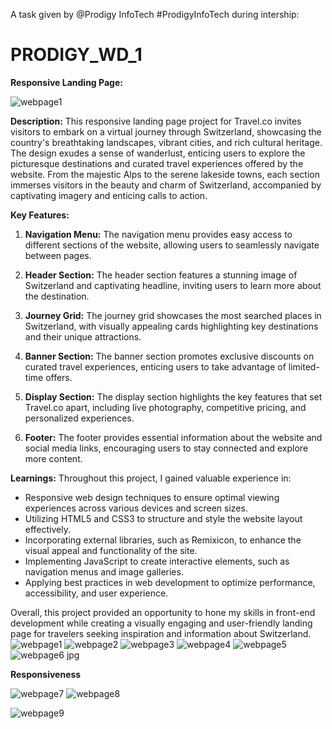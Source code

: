 A task given by @Prodigy InfoTech #ProdigyInfoTech during intership:
# PRODIGY_WD_1
**Responsive Landing Page:** 

![webpage1](https://github.com/TechTinkerbell13/PRODIGY_WD_1/assets/159616855/7aaa7143-42eb-4ea0-814c-2b6d7e81be53)


**Description:**
This responsive landing page project for Travel.co invites visitors to embark on a virtual journey through Switzerland, showcasing the country's breathtaking landscapes, vibrant cities, and rich cultural heritage. The design exudes a sense of wanderlust, enticing users to explore the picturesque destinations and curated travel experiences offered by the website. From the majestic Alps to the serene lakeside towns, each section immerses visitors in the beauty and charm of Switzerland, accompanied by captivating imagery and enticing calls to action.

**Key Features:**

1. **Navigation Menu:** The navigation menu provides easy access to different sections of the website, allowing users to seamlessly navigate between pages.

2. **Header Section:** The header section features a stunning image of Switzerland and captivating headline, inviting users to learn more about the destination.

3. **Journey Grid:** The journey grid showcases the most searched places in Switzerland, with visually appealing cards highlighting key destinations and their unique attractions.

4. **Banner Section:** The banner section promotes exclusive discounts on curated travel experiences, enticing users to take advantage of limited-time offers.

5. **Display Section:** The display section highlights the key features that set Travel.co apart, including live photography, competitive pricing, and personalized experiences.

6. **Footer:** The footer provides essential information about the website and social media links, encouraging users to stay connected and explore more content.

**Learnings:**
Throughout this project, I gained valuable experience in:
- Responsive web design techniques to ensure optimal viewing experiences across various devices and screen sizes.
- Utilizing HTML5 and CSS3 to structure and style the website layout effectively.
- Incorporating external libraries, such as Remixicon, to enhance the visual appeal and functionality of the site.
- Implementing JavaScript to create interactive elements, such as navigation menus and image galleries.
- Applying best practices in web development to optimize performance, accessibility, and user experience.

Overall, this project provided an opportunity to hone my skills in front-end development while creating a visually engaging and user-friendly landing page for travelers seeking inspiration and information about Switzerland.
![webpage1](https://github.com/TechTinkerbell13/PRODIGY_WD_1/assets/159616855/7aaa7143-42eb-4ea0-814c-2b6d7e81be53)
![webpage2](https://github.com/TechTinkerbell13/PRODIGY_WD_1/assets/159616855/fcc0ecbb-ac42-4b75-8612-88ad6f49afa7)
![webpage3](https://github.com/TechTinkerbell13/PRODIGY_WD_1/assets/159616855/c22d3f8f-d516-48d0-b196-8bed4639f20f)
![webpage4](https://github.com/TechTinkerbell13/PRODIGY_WD_1/assets/159616855/bbce015d-3d3a-4ac0-9cef-c7592171ab17)
![webpage5](https://github.com/TechTinkerbell13/PRODIGY_WD_1/assets/159616855/ca987772-3f6f-4e3e-aa31-c9a4284d3e35)
![webpage6 jpg](https://github.com/TechTinkerbell13/PRODIGY_WD_1/assets/159616855/0dea5071-937c-4409-804c-88f1f36b7ce8)

**Responsiveness**

![webpage7](https://github.com/TechTinkerbell13/PRODIGY_WD_1/assets/159616855/59bfb3b1-829a-4790-bf13-c4c8652ad67e)
![webpage8](https://github.com/TechTinkerbell13/PRODIGY_WD_1/assets/159616855/4f83527b-5c4c-4c4b-85ff-50e8fd0afdde)

![webpage9](https://github.com/TechTinkerbell13/PRODIGY_WD_1/assets/159616855/43b69313-e237-42a7-a4e9-0e3bc2b6c84a)
